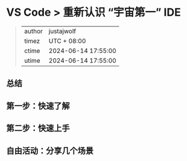 # VS Code > 重新认识 “宇宙第一” IDE

>|||
>|:---|:---|
>|author|justajwolf|
>|timez|  UTC + 08:00|
>|ctime|  2024-06-14 17:55:00|
>|utime|  2024-06-14 17:55:00|

## 总结

## 第一步：快速了解

## 第二步：快速上手

## 自由活动：分享几个场景
